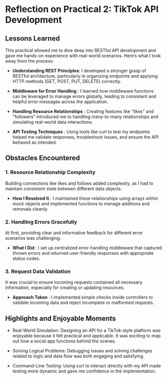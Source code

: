 # Reflection on Practical 2: TikTok API Development

## Lessons Learned

This practical allowed me to dive deep into RESTful API development and gave me hands-on experience with real-world scenarios. Here’s what I took away from the process:

- **Understanding REST Principles**: I developed a stronger grasp of RESTful architecture, particularly in organizing endpoints and applying HTTP methods (GET, POST, PUT, DELETE) correctly.

- **Middleware for Error Handling** : I learned how middleware functions can be leveraged to manage errors globally, leading to consistent and helpful error messages across the application.

- **Handling Resource Relationships** : Creating features like “likes” and “followers” introduced me to handling many-to-many relationships and simulating real-world data interactions.

- **API Testing Techniques** : Using tools like curl to test my endpoints helped me validate responses, troubleshoot issues, and ensure the API behaved as intended.

## Obstacles Encountered

### 1. Resource Relationship Complexity

Building connections like likes and follows added complexity, as I had to maintain consistent state between different data objects.

- **How I Resolved It** : I maintained these relationships using arrays within mock objects and implemented functions to manage additions and removals cleanly.

### 2. Handling Errors Gracefully

At first, providing clear and informative feedback for different error scenarios was challenging.

- **What I Did** : I set up centralized error-handling middleware that captured thrown errors and returned user-friendly responses with appropriate status codes.

### 3. Request Data Validation

It was crucial to ensure incoming requests contained all necessary information, especially for creating or updating resources.

- **Approach Taken** : I implemented simple checks inside controllers to validate incoming data and reject incomplete or malformed requests.

## Highlights and Enjoyable Moments

- Real-World Simulation: Designing an API for a TikTok-style platform was enjoyable because it felt practical and applicable. It was exciting to map out how a social app functions behind the scenes.

- Solving Logical Problems: Debugging issues and solving challenges related to logic and data flow was both engaging and satisfying.

- Command-Line Testing: Using curl to interact directly with my API made testing more dynamic and gave me confidence in the implementation.